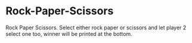 # Rock-Paper-Scissors

Rock Paper Scissors. Select either rock paper or scissors and let player 2 select one too, winner will be printed at the bottom. 
